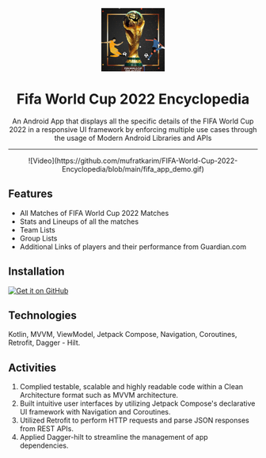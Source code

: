 <div align="center">
    <img src="./app/src/main/ic_launcher-playstore.png" width="128" height="128" style="display: block; margin: 0 auto"/>
    <h1>Fifa World Cup 2022 Encyclopedia</h1>
    <p>An Android App that displays all the specific details of the FIFA World Cup 2022 in a responsive UI framework by enforcing multiple use cases through the usage of Modern Android Libraries and APIs</p>
</div>

---
<div align="center">
<p>![Video](https://github.com/mufratkarim/FIFA-World-Cup-2022-Encyclopedia/blob/main/fifa_app_demo.gif)</p>
</div>

## Features

- All Matches of FIFA World Cup 2022 Matches
- Stats and Lineups of all the matches
- Team Lists
- Group Lists
- Additional Links of players and their performance from Guardian.com

## Installation

[<img src="https://github.com/machiav3lli/oandbackupx/blob/034b226cea5c1b30eb4f6a6f313e4dadcbb0ece4/badge_github.png"
    alt="Get it on GitHub"
    height="80">](https://github.com/mufratkarim/FIFA-World-Cup-2022-Encyclopedia/blob/main/apk/fifa2022v1.apk)

## Technologies

Kotlin, MVVM, ViewModel, Jetpack Compose, Navigation, Coroutines, Retrofit, Dagger - Hilt.

## Activities 

1. Complied testable, scalable and highly readable code within a Clean Architecture format such as MVVM architecture.
2. Built intuitive user interfaces by utilizing Jetpack Compose's declarative UI framework with Navigation and Coroutines.
3. Utilized Retrofit to perform HTTP requests and parse JSON responses from REST APIs.
4. Applied Dagger-hilt to streamline the management of app dependencies.
